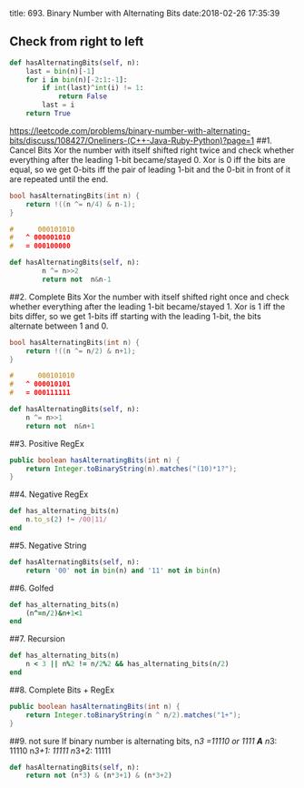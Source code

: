 title: 693. Binary Number with Alternating Bits
date:2018-02-26 17:35:39

## Check from right to left
```python
def hasAlternatingBits(self, n):
    last = bin(n)[-1]
    for i in bin(n)[-2:1:-1]:
        if int(last)^int(i) != 1:
            return False
        last = i
    return True
```

https://leetcode.com/problems/binary-number-with-alternating-bits/discuss/108427/Oneliners-(C++-Java-Ruby-Python)?page=1
##1. Cancel Bits
Xor the number with itself shifted right twice and check whether everything after the leading 1-bit became/stayed 0. Xor is 0 iff the bits are equal, so we get 0-bits iff the pair of leading 1-bit and the 0-bit in front of it are repeated until the end.

```c++
bool hasAlternatingBits(int n) {
    return !((n ^= n/4) & n-1);
}

#      000101010
#   ^ 000001010
#   = 000100000
```
```python
def hasAlternatingBits(self, n):
        n ^= n>>2
        return not  n&n-1
```

##2. Complete Bits
Xor the number with itself shifted right once and check whether everything after the leading 1-bit became/stayed 1. Xor is 1 iff the bits differ, so we get 1-bits iff starting with the leading 1-bit, the bits alternate between 1 and 0.
```c++
bool hasAlternatingBits(int n) {
    return !((n ^= n/2) & n+1);
}

#      000101010
#   ^ 000010101
#   = 000111111
```
```python
def hasAlternatingBits(self, n):
    n ^= n>>1
    return not  n&n+1
```
##3. Positive RegEx
```java
public boolean hasAlternatingBits(int n) {
    return Integer.toBinaryString(n).matches("(10)*1?");
}
```

##4. Negative RegEx
```ruby
def has_alternating_bits(n)
    n.to_s(2) !~ /00|11/
end
```
##5. Negative String
```python
def hasAlternatingBits(self, n):
    return '00' not in bin(n) and '11' not in bin(n)
```
##6. Golfed
```ruby
def has_alternating_bits(n)
    (n^=n/2)&n+1<1
end
```
##7. Recursion
```ruby
def has_alternating_bits(n)
    n < 3 || n%2 != n/2%2 && has_alternating_bits(n/2)
end
```
##8. Complete Bits + RegEx
```java
public boolean hasAlternatingBits(int n) {
    return Integer.toBinaryString(n ^ n/2).matches("1+");
}
```
##9. not sure
If binary number is alternating bits, n*3 =11110 or 1111
**A**
n*3: 11110
n*3+1: 11111
n*3+2: 11111
```python
def hasAlternatingBits(self, n):
    return not (n*3) & (n*3+1) & (n*3+2)
```